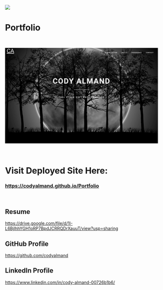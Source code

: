 ![](https://img.shields.io/badge/created%20by-CodyAlmand-red)

# Portfolio

<br>

![](./images/screenshot.png)

<br>

# Visit Deployed Site Here: 
### https://codyalmand.github.io/Portfolio

<br>

## Resume
https://drive.google.com/file/d/1I-L6BjlhhYGH1oRP7BpdJCRRQDrXauuT/view?usp=sharing

## GitHub Profile
https://github.com/codyalmand

## LinkedIn Profile
 https://www.linkedin.com/in/cody-almand-00726b1b6/

<br>
